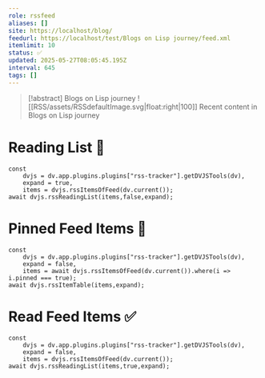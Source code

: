 ```yaml
---
role: rssfeed
aliases: []
site: https://localhost/blog/
feedurl: https://localhost/test/Blogs on Lisp journey/feed.xml
itemlimit: 10
status: ✅
updated: 2025-05-27T08:05:45.195Z
interval: 645
tags: []
---
```


> [!abstract] Blogs on Lisp journey
> ![[RSS/assets/RSSdefaultImage.svg|float:right|100]] Recent content in Blogs on Lisp journey

# Reading List 📑

~~~dataviewjs
const
	dvjs = dv.app.plugins.plugins["rss-tracker"].getDVJSTools(dv),
	expand = true,
	items = dvjs.rssItemsOfFeed(dv.current());
await dvjs.rssReadingList(items,false,expand);
~~~

# Pinned Feed Items 📍

~~~dataviewjs
const
	dvjs = dv.app.plugins.plugins["rss-tracker"].getDVJSTools(dv),
	expand = false,
	items = await dvjs.rssItemsOfFeed(dv.current()).where(i => i.pinned === true);
await dvjs.rssItemTable(items,expand);
~~~

# Read Feed Items ✅

~~~dataviewjs
const
	dvjs = dv.app.plugins.plugins["rss-tracker"].getDVJSTools(dv),
	expand = false,
	items = dvjs.rssItemsOfFeed(dv.current());
await dvjs.rssReadingList(items,true,expand);
~~~
